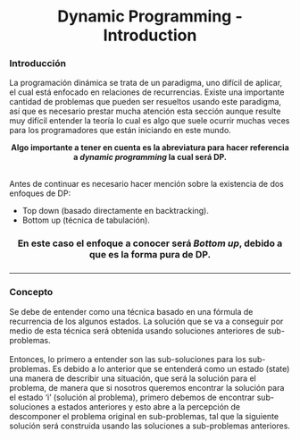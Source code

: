 <h1 align="center">Dynamic Programming - Introduction</h1>
<div>

<p align="justify">
  <h3>Introducción</h3>
  La programación dinámica se trata de un paradigma, uno difícil de aplicar, el cual está enfocado en relaciones de recurrencias. Existe una importante cantidad de problemas que pueden ser resueltos usando este paradigma, así que es necesario prestar mucha atención esta sección aunque  resulte muy difícil entender la teoría lo cual es algo que suele ocurrir muchas veces para los programadores que están iniciando en este mundo. 
</p>

<p align="center"><b>Algo importante a tener en cuenta es la abreviatura para hacer referencia a <i>dynamic programming</i> la cual será DP.</b></p>
  
  <br>
  Antes de continuar es necesario hacer mención sobre la existencia de dos enfoques de DP:
    <ul>
      <li>Top down (basado directamente en backtracking).</li>
      <li>Bottom up (técnica de tabulación).</li>
    </ul>
  
  <h3 align="center">En este caso el enfoque a conocer será <b><i>Bottom up</i></b>, debido a que es la forma pura de DP.<h3>
  <hr>
  <h3>Concepto</h3>
  Se debe de entender como una técnica basado en una fórmula de recurrencia de los algunos estados. La solución que se va a conseguir por medio de esta técnica será 
  obtenida usando soluciones anteriores de sub-problemas.
  <br><br>
  Entonces, lo primero a entender son las sub-soluciones para los sub-problemas. Es debido a lo anterior que se entenderá como un estado (state) una manera de describir una situación, que será la solución para el problema, de manera que si nosotros queremos encontrar la solución para el estado ‘i’ (solución al problema), primero debemos de encontrar sub-soluciones a estados anteriores y esto abre a la percepción de descomponer el problema original en sub-problemas, tal que la siguiente solución será construida usando las soluciones a sub-problemas anteriores. 


</div>
